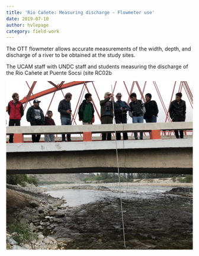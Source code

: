 ```yaml
---
title: 'Rio Cañete: Measuring discharge - Flowmeter use'
date: 2019-07-10
author: hvlepage
category: field-work
---
```


The OTT flowmeter allows accurate measurements of the width, depth, and discharge of a river to be obtained at the study sites.

The UCAM staff with UNDC staff and students measuring the discharge of the Rio Cañete at Puente Socsi (site RC02b

![Measuring river discharge](/assets/posts/socsijuly2019.jpeg)





